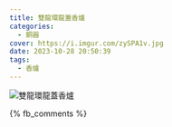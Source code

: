```yaml
---
title: 雙龍環龍蓋香爐
categories:
  - 銅器
cover: https://i.imgur.com/zySPA1v.jpg
date: 2023-10-28 20:50:39
tags:
  - 香爐
---
```


![雙龍環龍蓋香爐](https://i.imgur.com/zySPA1v.jpg)

{% fb_comments %}

